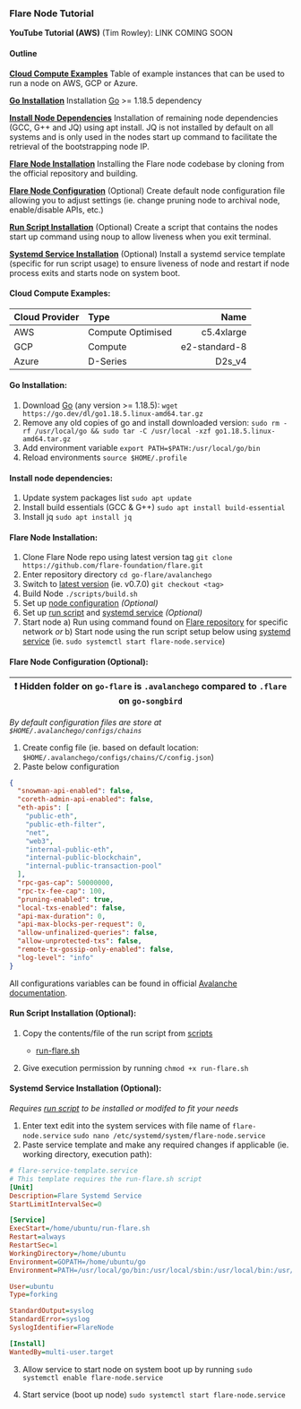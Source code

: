 ### Flare Node Tutorial

**YouTube Tutorial (AWS)** (Tim Rowley): LINK COMING SOON

#### Outline

**[Cloud Compute Examples](#cloud-compute-examples)**
Table of example instances that can be used to run a node on AWS, GCP or Azure.

**[Go Installation](#go-installation)**
Installation [Go](https://golang.org/doc/install) >= 1.18.5 dependency

**[Install Node Dependencies](#install-node-dependencies)**
Installation of remaining node dependencies (GCC, G++ and JQ) using apt install. JQ is not installed by default on all systems and is only used in the nodes start up command to facilitate the retrieval of the bootstrapping node IP.

**[Flare Node Installation](#flare-node-installation)**
Installing the Flare node codebase by cloning from the official repository and building.

**[Flare Node Configuration](#flare-node-configuration-optional)**
(Optional) Create default node configuration file allowing you to adjust settings (ie. change pruning node to archival node, enable/disable APIs, etc.)

**[Run Script Installation](#run-script-installation-optional)**
(Optional) Create a script that contains the nodes start up command using noup to allow liveness when you exit terminal.

**[Systemd Service Installation](#systemd-service-installation-optional)**
(Optional) Install a systemd service template (specific for run script usage) to ensure liveness of node and restart if node process exits and starts node on system boot.

#### Cloud Compute Examples:

| Cloud Provider | Type              |          Name |
| -------------- | :---------------- | ------------: |
| AWS            | Compute Optimised |    c5.4xlarge |
| GCP            | Compute           | e2-standard-8 |
| Azure          | D-Series          |        D2s_v4 |

#### Go Installation:

1.  Download [Go](https://golang.org/doc/install) (any version >= 1.18.5):
    `wget https://go.dev/dl/go1.18.5.linux-amd64.tar.gz`
2.  Remove any old copies of go and install downloaded version:
    `sudo rm -rf /usr/local/go && sudo tar -C /usr/local -xzf go1.18.5.linux-amd64.tar.gz`
3.  Add environment variable
    `export PATH=$PATH:/usr/local/go/bin`
4.  Reload environments
    `source $HOME/.profile`

#### Install node dependencies:

1.  Update system packages list
    `sudo apt update`
2.  Install build essentials (GCC & G++)
    `sudo apt install build-essential`
3.  Install jq
    `sudo apt install jq`

#### Flare Node Installation:

1.  Clone Flare Node repo using latest version tag
    `git clone https://github.com/flare-foundation/flare.git`
2.  Enter repository directory
    `cd go-flare/avalanchego`
3.  Switch to [latest version](https://github.com/flare-foundation/go-flare/tags) (ie. v0.7.0)
    `git checkout <tag>`
4.  Build Node
    `./scripts/build.sh`
5.  Set up [node configuration](#flare-node-configuration-optional) _(Optional)_
6.  Set up [run script](#run-script-installation-optional) and [systemd service](#systemd-service-installation-optional) _(Optional)_
7.  Start node
    a) Run using command found on [Flare repository](https://github.com/flare-foundation/flare#running-flare) for specific network _or_
    b) Start node using the run script setup below using [systemd service](#systemd-service-installation-optional) (ie. `sudo systemctl start flare-node.service`)

#### Flare Node Configuration (Optional):

| :exclamation: Hidden folder on `go-flare` is `.avalanchego` compared to `.flare` on `go-songbird` |
| ------------------------------------------------------------------------------------------------- |

_By default configuration files are store at `$HOME/.avalanchego/configs/chains`_

1.  Create config file (ie. based on default location: `$HOME/.avalanchego/configs/chains/C/config.json`)
2.  Paste below configuration

```json
{
  "snowman-api-enabled": false,
  "coreth-admin-api-enabled": false,
  "eth-apis": [
    "public-eth",
    "public-eth-filter",
    "net",
    "web3",
    "internal-public-eth",
    "internal-public-blockchain",
    "internal-public-transaction-pool"
  ],
  "rpc-gas-cap": 50000000,
  "rpc-tx-fee-cap": 100,
  "pruning-enabled": true,
  "local-txs-enabled": false,
  "api-max-duration": 0,
  "api-max-blocks-per-request": 0,
  "allow-unfinalized-queries": false,
  "allow-unprotected-txs": false,
  "remote-tx-gossip-only-enabled": false,
  "log-level": "info"
}
```

All configurations variables can be found in official [Avalanche documentation](https://docs.avax.network/nodes/maintain/avalanchego-config-flags#c-chain-configs).

#### Run Script Installation (Optional):

1. Copy the contents/file of the run script from [scripts](/tutorials/flare-node-tutorial/scripts)

   - [run-flare.sh](/tutorials/flare-node-tutorial/scripts/run-flare.sh)

2. Give execution permission by running `chmod +x run-flare.sh`

#### Systemd Service Installation (Optional):

_Requires [run script](#run-script-installation-optional) to be installed or modifed to fit your needs_

1.  Enter text edit into the system services with file name of `flare-node.service`
    `sudo nano /etc/systemd/system/flare-node.service`
2.  Paste service template and make any required changes if applicable (ie. working directory, execution path):

```ini
# flare-service-template.service
# This template requires the run-flare.sh script
[Unit]
Description=Flare Systemd Service
StartLimitIntervalSec=0

[Service]
ExecStart=/home/ubuntu/run-flare.sh
Restart=always
RestartSec=1
WorkingDirectory=/home/ubuntu
Environment=GOPATH=/home/ubuntu/go
Environment=PATH=/usr/local/go/bin:/usr/local/sbin:/usr/local/bin:/usr/sbin:/usr/bin:/sbin:/bin:/usr/games:/usr/local/games:/snap/bin

User=ubuntu
Type=forking

StandardOutput=syslog
StandardError=syslog
SyslogIdentifier=FlareNode

[Install]
WantedBy=multi-user.target
```

3. Allow service to start node on system boot up by running `sudo systemctl enable flare-node.service`

4. Start service (boot up node) `sudo systemctl start flare-node.service`
